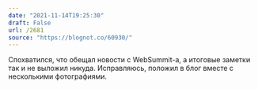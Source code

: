 ```yaml
---
date: "2021-11-14T19:25:30"
draft: False
url: /2681
source: "https://blognot.co/60930/"
---
```


Спохватился, что обещал новости с WebSummit-а, а итоговые заметки так и не выложил никуда. Исправляюсь, положил в блог вместе с несколькими фотографиями.
